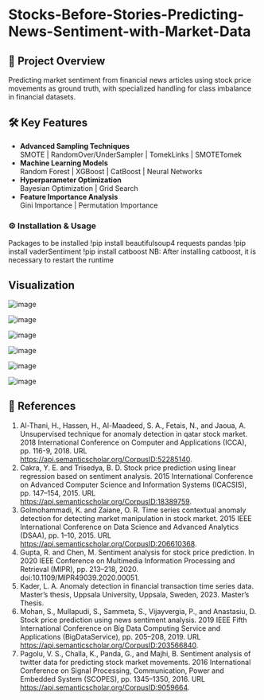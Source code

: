 # Stocks-Before-Stories-Predicting-News-Sentiment-with-Market-Data

## 📌 Project Overview
Predicting market sentiment from financial news articles using stock price movements as ground truth, with specialized handling for class imbalance in financial datasets.

## 🛠 Key Features
- **Advanced Sampling Techniques**  
  SMOTE | RandomOver/UnderSampler | TomekLinks | SMOTETomek
- **Machine Learning Models**  
  Random Forest | XGBoost | CatBoost | Neural Networks
- **Hyperparameter Optimization**  
  Bayesian Optimization | Grid Search
- **Feature Importance Analysis**  
  Gini Importance | Permutation Importance



### ⚙️ Installation & Usage
Packages to be installed
!pip install beautifulsoup4 requests pandas
!pip install vaderSentiment
!pip install catboost
NB: After installing catboost, it is necessary to restart the runtime
## Visualization
![image](https://github.com/user-attachments/assets/0022473c-2cad-4b89-bbec-1c9b5b93631e)

![image](https://github.com/user-attachments/assets/4b1f7147-60a0-404e-8aad-4d7bb271f04e)

![image](https://github.com/user-attachments/assets/4a1201a1-56d3-4242-b545-6ab726bff3bc)

![image](https://github.com/user-attachments/assets/e09b0661-79e3-422a-8a89-2470745d00cd)

![image](https://github.com/user-attachments/assets/2a2c14ca-f9c8-448c-a8f2-ac6a19a87109)

![image](https://github.com/user-attachments/assets/c4ac0f93-d093-413e-9a66-5a701d11e95e)


## 📖 References
1) Al-Thani, H., Hassen, H., Al-Maadeed, S. A., Fetais, N., and Jaoua, A. Unsupervised technique for anomaly detection in qatar stock market. 2018 International Conference on Computer and Applications (ICCA), pp. 116-9, 2018. URL https://api.semanticscholar.org/CorpusID:52285140.
2) Cakra, Y. E. and Trisedya, B. D. Stock price prediction using linear regression based on sentiment analysis. 2015 International Conference on Advanced Computer Science and Information Systems (ICACSIS), pp. 147–154, 2015. URL https://api.semanticscholar.org/CorpusID:18389759.
3) Golmohammadi, K. and Zaiane, O. R. Time series contextual anomaly detection for detecting market manipulation in stock market. 2015 IEEE International Conference on Data Science and Advanced Analytics (DSAA), pp. 1–10, 2015. URL https://api.semanticscholar.org/CorpusID:206610368.
4) Gupta, R. and Chen, M. Sentiment analysis for stock price prediction. In 2020 IEEE Conference on Multimedia Information Processing and Retrieval (MIPR), pp. 213–218, 2020. doi:10.1109/MIPR49039.2020.00051.
5) Kader, L. A. Anomaly detection in financial transaction time series data. Master’s thesis, Uppsala University, Uppsala, Sweden, 2023. Master’s Thesis.
6) Mohan, S., Mullapudi, S., Sammeta, S., Vijayvergia, P., and Anastasiu, D. Stock price prediction using news sentiment analysis. 2019 IEEE Fifth International Conference on Big Data Computing Service and Applications (BigDataService), pp. 205–208, 2019. URL https://api.semanticscholar.org/CorpusID:203566840.
7) Pagolu, V. S., Challa, K., Panda, G., and Majhi, B. Sentiment analysis of twitter data for predicting stock market movements. 2016 International Conference on Signal Processing, Communication, Power and Embedded System (SCOPES), pp. 1345–1350, 2016. URL https://api.semanticscholar.org/CorpusID:9059664.



